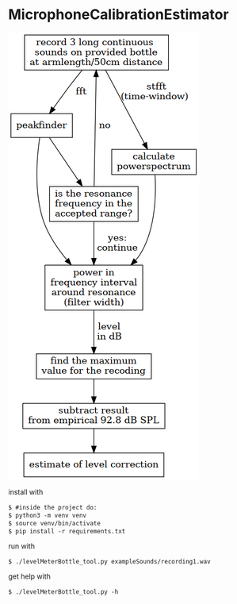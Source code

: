 # MicrophoneCalibrationEstimator

![plot](./workingPrinciple.png)



install with
```console
$ #inside the project do:
$ python3 -m venv venv
$ source venv/bin/activate
$ pip install -r requirements.txt 
```
   



run with
```console
$ ./levelMeterBottle_tool.py exampleSounds/recording1.wav 
```



get help with
```console
$ ./levelMeterBottle_tool.py -h
```
